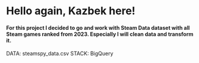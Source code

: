 <h1>Hello again, Kazbek here!</h1>

<h4>For this project I decided to go and work with Steam Data dataset with all Steam games ranked from 2023. Especially I will clean data and transform it.</h4>

DATA: steamspy_data.csv
STACK: BigQuery

